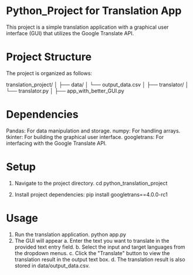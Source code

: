 # Python_Project for Translation App
This project is a simple translation application with a graphical user interface (GUI) that utilizes the Google Translate API.

# Project Structure
The project is organized as follows:

translation_project/
│
├── data/
│   └── output_data.csv
│
├── translator/
│   └── translator.py
│
├── app_with_better_GUI.py

# Dependencies
Pandas: For data manipulation and storage.
numpy: For handling arrays.
tkinter: For building the graphical user interface.
googletrans: For interfacing with the Google Translate API.

# Setup
1. Navigate to the project directory.
   cd python_translation_project
   
2. Install project dependencies:
   pip install googletrans==4.0.0-rc1

# Usage
1. Run the translation application.
   python app.py
2. The GUI will appear
   a. Enter the text you want to translate in the provided text entry field.
   b. Select the input and target languages from the dropdown menus.
   c. Click the "Translate" button to view the translation result in the output text box.
   d. The translation result is also stored in data/output_data.csv.
